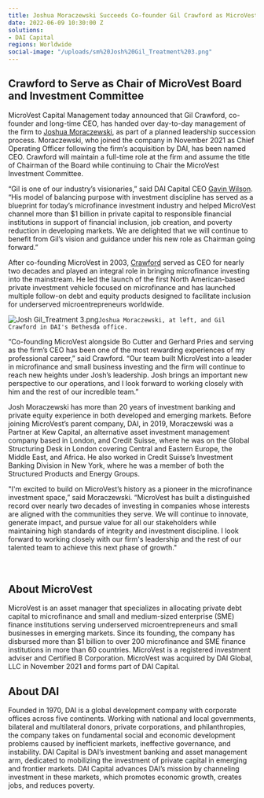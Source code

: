 ```yaml
---
title: Joshua Moraczewski Succeeds Co-founder Gil Crawford as MicroVest CEO
date: 2022-06-09 10:30:00 Z
solutions:
- DAI Capital
regions: Worldwide
social-image: "/uploads/sm%20Josh%20Gil_Treatment%203.png"
---
```


## Crawford to Serve as Chair of MicroVest Board and Investment Committee

MicroVest Capital Management today announced that Gil Crawford, co-founder and long-time CEO, has handed over day-to-day management of the firm to [Joshua Moraczewski](https://www.dai.com/who-we-are/our-team/joshua-moraczewski), as part of a planned leadership succession process. Moraczewski, who joined the company in November 2021 as Chief Operating Officer following the firm’s acquisition by DAI, has been named CEO. Crawford will maintain a full-time role at the firm and assume the title of Chairman of the Board while continuing to Chair the MicroVest Investment Committee.  

“Gil is one of our industry’s visionaries,” said DAI Capital CEO [Gavin Wilson](https://www.dai.com/who-we-are/leadership/gavin-wilson). “His model of balancing purpose with investment discipline has served as a blueprint for today’s microfinance investment industry and helped MicroVest channel more than $1 billion in private capital to responsible financial institutions in support of financial inclusion, job creation, and poverty reduction in developing markets. We are delighted that we will continue to benefit from Gil’s vision and guidance under his new role as Chairman going forward.” 

After co-founding MicroVest in 2003, [Crawford](https://microvestfund.com/our_team/gil-crawford/) served as CEO for nearly two decades and played an integral role in bringing microfinance investing into the mainstream. He led the launch of the first North American-based private investment vehicle focused on microfinance and has launched multiple follow-on debt and equity products designed to facilitate inclusion for underserved microentrepreneurs worldwide. 

![Josh Gil_Treatment 3.png](/uploads/Josh%20Gil_Treatment%203.png)`Joshua Moraczewski, at left, and Gil Crawford in DAI's Bethesda office.`

“Co-founding MicroVest alongside Bo Cutter and Gerhard Pries and serving as the firm’s CEO has been one of the most rewarding experiences of my professional career,” said Crawford. “Our team built MicroVest into a leader in microfinance and small business investing and the firm will continue to reach new heights under Josh’s leadership. Josh brings an important new perspective to our operations, and I look forward to working closely with him and the rest of our incredible team.”

Josh Moraczewski has more than 20 years of investment banking and private equity experience in both developed and emerging markets. Before joining MicroVest’s parent company, DAI, in 2019, Moraczewski was a Partner at Kew Capital, an alternative asset investment management company based in London, and Credit Suisse, where he was on the Global Structuring Desk in London covering Central and Eastern Europe, the Middle East, and Africa. He also worked in Credit Suisse’s Investment Banking Division in New York, where he was a member of both the Structured Products and Energy Groups. 

"I'm excited to build on MicroVest’s history as a pioneer in the microfinance investment space,” said Moraczewski. “MicroVest has built a distinguished record over nearly two decades of investing in companies whose interests are aligned with the communities they serve. We will continue to innovate, generate impact, and pursue value for all our stakeholders while maintaining high standards of integrity and investment discipline. I look forward to working closely with our firm's leadership and the rest of our talented team to achieve this next phase of growth." 

<aside style="margin-top: 4rem;">
  
  <h2>About MicroVest</h2>
  
  <p>MicroVest is an asset manager that specializes in allocating private debt capital to microfinance and small and medium-sized enterprise (SME) finance institutions serving underserved microentrepreneurs and small businesses in emerging markets. Since its founding, the company has disbursed more than $1 billion to over 200 microfinance and SME finance institutions in more than 60 countries. MicroVest is a registered investment adviser and Certified B Corporation. MicroVest was acquired by DAI Global, LLC in November 2021 and forms part of DAI Capital.</p>

  <h2>About DAI</h2>
  
  <p>Founded in 1970, DAI is a global development company with corporate offices across five continents. Working with national and local governments, bilateral and multilateral donors, private corporations, and philanthropies, the company takes on fundamental social and economic development problems caused by inefficient markets, ineffective governance, and instability. DAI Capital is DAI’s investment banking and asset management arm, dedicated to mobilizing the investment of private capital in emerging and frontier markets. DAI Capital advances DAI’s mission by channeling investment in these markets, which promotes economic growth, creates jobs, and reduces poverty.</p>
</aside>